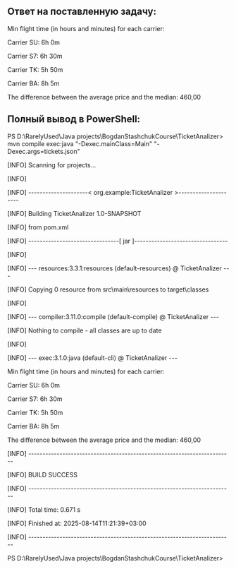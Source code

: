 ## Ответ на поставленную задачу: 
Min flight time (in hours and minutes) for each carrier:

Carrier SU: 6h 0m

Carrier S7: 6h 30m

Carrier TK: 5h 50m

Carrier BA: 8h 5m

The difference between the average price and the median: 460,00

## Полный вывод в PowerShell:
PS D:\RarelyUsed\Java projects\BogdanStashchukCourse\TicketAnalizer>  mvn compile exec:java "-Dexec.mainClass=Main" "-Dexec.args=tickets.json"

>>
>>
[INFO] Scanning for projects...

[INFO]

[INFO] ---------------------< org.example:TicketAnalizer >---------------------

[INFO] Building TicketAnalizer 1.0-SNAPSHOT

[INFO]   from pom.xml

[INFO] --------------------------------[ jar ]---------------------------------

[INFO]

[INFO] --- resources:3.3.1:resources (default-resources) @ TicketAnalizer ---

[INFO] Copying 0 resource from src\main\resources to target\classes

[INFO]

[INFO] --- compiler:3.11.0:compile (default-compile) @ TicketAnalizer ---

[INFO] Nothing to compile - all classes are up to date

[INFO]

[INFO] --- exec:3.1.0:java (default-cli) @ TicketAnalizer ---

Min flight time (in hours and minutes) for each carrier:

Carrier SU: 6h 0m

Carrier S7: 6h 30m

Carrier TK: 5h 50m

Carrier BA: 8h 5m

The difference between the average price and the median: 460,00

[INFO] ------------------------------------------------------------------------

[INFO] BUILD SUCCESS

[INFO] ------------------------------------------------------------------------

[INFO] Total time:  0.671 s

[INFO] Finished at: 2025-08-14T11:21:39+03:00

[INFO] ------------------------------------------------------------------------

PS D:\RarelyUsed\Java projects\BogdanStashchukCourse\TicketAnalizer>
